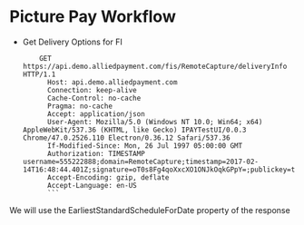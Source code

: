 # Picture Pay Workflow

- Get Delivery Options for FI
  ```
      GET https://api.demo.alliedpayment.com/fis/RemoteCapture/deliveryInfo HTTP/1.1
        Host: api.demo.alliedpayment.com
        Connection: keep-alive
        Cache-Control: no-cache
        Pragma: no-cache
        Accept: application/json
        User-Agent: Mozilla/5.0 (Windows NT 10.0; Win64; x64) AppleWebKit/537.36 (KHTML, like Gecko) IPAYTestUI/0.0.3 Chrome/47.0.2526.110 Electron/0.36.12 Safari/537.36
        If-Modified-Since: Mon, 26 Jul 1997 05:00:00 GMT
        Authorization: TIMESTAMP username=555222888;domain=RemoteCapture;timestamp=2017-02-14T16:48:44.401Z;signature=oT0s8Fg4qoXxcXO1ONJkOqkGPpY=;publickey=t4soRY4wDjUu34qnSNgW;
        Accept-Encoding: gzip, deflate
        Accept-Language: en-US
        ```

We will use the EarliestStandardScheduleForDate property of the response
